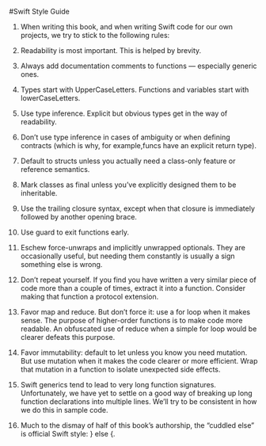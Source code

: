 #Swift Style Guide

1. When writing this book, and when writing Swift code for our own projects, we try to stick to the following rules:

1. Readability is most important. This is helped by brevity.

1. Always add documentation comments to functions — especially generic ones.

1. Types start with UpperCaseLetters. Functions and variables start with lowerCaseLetters.

1. Use type inference. Explicit but obvious types get in the way of readability.

1. Don’t use type inference in cases of ambiguity or when defining contracts (which is why, for example,funcs have an explicit return type).

1. Default to structs unless you actually need a class-only feature or reference semantics.

1. Mark classes as final unless you’ve explicitly designed them to be inheritable.

1. Use the trailing closure syntax, except when that closure is immediately followed by another opening brace.

1. Use guard to exit functions early.

1. Eschew force-unwraps and implicitly unwrapped optionals. They are occasionally useful, but needing them constantly is usually a sign something else is wrong.

1. Don’t repeat yourself. If you find you have written a very similar piece of code more than a couple of times, extract it into a function. Consider making that function a protocol extension.

1. Favor map and reduce. But don’t force it: use a for loop when it makes sense. The purpose of higher-order functions is to make code more readable. An obfuscated use of reduce when a simple for loop would be clearer defeats this purpose.

1. Favor immutability: default to let unless you know you need mutation. But use mutation when it makes the code clearer or more efficient. Wrap that mutation in a function to isolate unexpected side effects.

1. Swift generics tend to lead to very long function signatures. Unfortunately, we have yet to settle on a good way of breaking up long function declarations into multiple lines. We’ll try to be consistent in how we do this in sample code.

1. Much to the dismay of half of this book’s authorship, the “cuddled else” is official Swift style: } else {.
